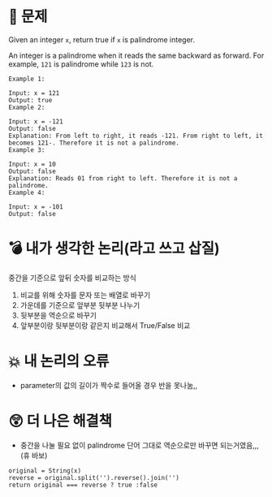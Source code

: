 # 🤔 문제

Given an integer `x`, return true if `x` is palindrome integer.

An integer is a palindrome when it reads the same backward as forward. For example, `121` is palindrome while `123` is not.

```
Example 1:

Input: x = 121
Output: true
Example 2:

Input: x = -121
Output: false
Explanation: From left to right, it reads -121. From right to left, it becomes 121-. Therefore it is not a palindrome.
Example 3:

Input: x = 10
Output: false
Explanation: Reads 01 from right to left. Therefore it is not a palindrome.
Example 4:

Input: x = -101
Output: false
```

# 💣 내가 생각한 논리(라고 쓰고 삽질)

중간을 기준으로 앞뒤 숫자를 비교하는 방식

1. 비교를 위해 숫자를 문자 또는 배열로 바꾸기
2. 가운데를 기준으로 앞부분 뒷부분 나누기
3. 뒷부분을 역순으로 바꾸기
4. 앞부분이랑 뒷부분이랑 같은지 비교해서 True/False 비교

# 💥 내 논리의 오류

- parameter의 값의 길이가 짝수로 들어올 경우 반을 못나눔,,

# 😲 더 나은 해결책

- 중간을 나눌 필요 없이 palindrome 단어 그대로 역순으로만 바꾸면 되는거였음,,, (휴 바보)

```
original = String(x)
reverse = original.split('').reverse().join('')
return original === reverse ? true :false
```

